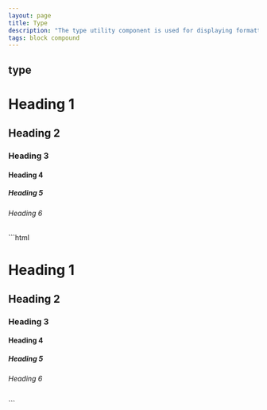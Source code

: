 ```yaml
---
layout: page
title: Type
description: "The type utility component is used for displaying formatted text like you would see in a blog post or document."
tags: block compound
---
```


<div class="flag">
  <h2>type</h2>
</div>

<div class="demo grid grid_md">
<div class="grid__item">
<div class="demo__render type">
<h1>Heading 1</h1>
<h2>Heading 2</h2>
<h3>Heading 3</h3>
<h4>Heading 4</h4>
<h5>Heading 5</h5>
<h6>Heading 6</h6>
</div>
</div>
<div class="grid__item">
<div class="demo__code" markdown="1">
```html
<div class="type">
  <h1>Heading 1</h1>
  <h2>Heading 2</h2>
  <h3>Heading 3</h3>
  <h4>Heading 4</h4>
  <h5>Heading 5</h5>
  <h6>Heading 6</h6>
</div>
```
</div>
</div>
</div>
